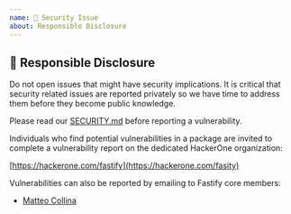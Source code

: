 ```yaml
---
name: 👮 Security Issue
about: Responsible Disclosure
---
```


## 👮 Responsible Disclosure

Do not open issues that might have security implications. It is critical that security related issues
are reported privately so we have time to address them before they become public knowledge.

Please read our [SECURITY.md](https://github.com/fastify/.github/blob/main/SECURITY.md) before reporting a vulnerability.

Individuals who find potential vulnerabilities in a package are invited
to complete a vulnerability report on the dedicated HackerOne organization:

[https://hackerone.com/fastify](https://hackerone.com/fasity)

Vulnerabilities can also be reported by emailing to Fastify core members: 

- [Matteo Collina](mailto:matteo.collina@gmail.com)
